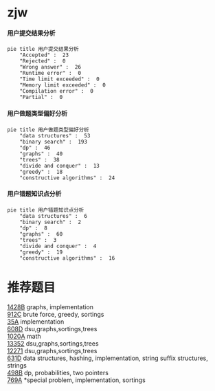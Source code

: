# zjw

<!-- tabs:start -->



#### **用户提交结果分析**

```mermaid
pie title 用户提交结果分析
    "Accepted" :  23
    "Rejected" :  0
    "Wrong answer" :  26
    "Runtime error" :  0
    "Time limit exceeded" :  0
    "Memory limit exceeded" :  0
    "Compilation error" :  0
    "Partial" :  0
```

#### **用户做题类型偏好分析**

```mermaid
pie title 用户做题类型偏好分析
    "data structures" :  53
    "binary search" :  193
    "dp" :  46
    "graphs" :  40
    "trees" :  38
    "divide and conquer" :  13
    "greedy" :  18
    "constructive algorithms" :  24
```
#### **用户错题知识点分析**

```mermaid
pie title 用户错题知识点分析
    "data structures" :  6
    "binary search" :  2
    "dp" :  8
    "graphs" :  60
    "trees" :  3
    "divide and conquer" :  4
    "greedy" :  19
    "constructive algorithms" :  16
```



<!-- tabs:end -->
# 推荐题目
[1428B](https://codeforces.com/contest/1428/problem/B)		graphs,
                        implementation		  
[912C](https://codeforces.com/contest/912/problem/C)		brute force,
                        greedy,
                        sortings		  
[35A](https://codeforces.com/contest/35/problem/A)		implementation		  
[608D](https://codeforces.com/contest/608/problem/D)		dsu,graphs,sortings,trees		  
[1020A](https://codeforces.com/contest/1020/problem/A)		math		  
[13352](https://codeforces.com/contest/1335/problem/2)		dsu,graphs,sortings,trees		  
[12271](https://codeforces.com/contest/1227/problem/1)		dsu,graphs,sortings,trees		  
[631D](https://codeforces.com/contest/631/problem/D)		data structures,
                        hashing,
                        implementation,
                        string suffix structures,
                        strings		  
[498B](https://codeforces.com/contest/498/problem/B)		dp,
                        probabilities,
                        two pointers		  
[769A](https://codeforces.com/contest/769/problem/A)		*special problem,
                        implementation,
                        sortings		  

